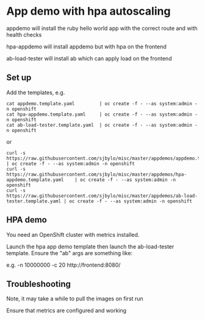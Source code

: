 # App demo with hpa autoscaling 

appdemo will install the ruby hello world app with the correct route and with health checks 

hpa-appdemo will install appdemo but with hpa on the frontend

ab-load-tester will install ab which can apply load on the frontend

## Set up

Add the templates, e.g. 

```
cat appdemo.template.yaml         | oc create -f - --as system:admin -n openshift
cat hpa-appdemo.template.yaml     | oc create -f - --as system:admin -n openshift
cat ab-load-tester.template.yaml  | oc create -f - --as system:admin -n openshift
```

or

```
curl -s https://raw.githubusercontent.com/sjbylo/misc/master/appdemos/appdemo.template.yaml        | oc create -f - --as system:admin -n openshift
curl -s https://raw.githubusercontent.com/sjbylo/misc/master/appdemos/hpa-appdemo.template.yaml    | oc create -f - --as system:admin -n openshift
curl -s https://raw.githubusercontent.com/sjbylo/misc/master/appdemos/ab-load-tester.template.yaml | oc create -f - --as system:admin -n openshift

```

## HPA demo

You need an OpenShift cluster with metrics installed. 

Launch the hpa app demo template then launch the ab-load-tester template.  Ensure the "ab" args are something like:

e.g. -n 10000000 -c 20 http://frontend:8080/


## Troubleshooting

Note, it may take a while to pull the images on first run

Ensure that metrics are configured and working 

